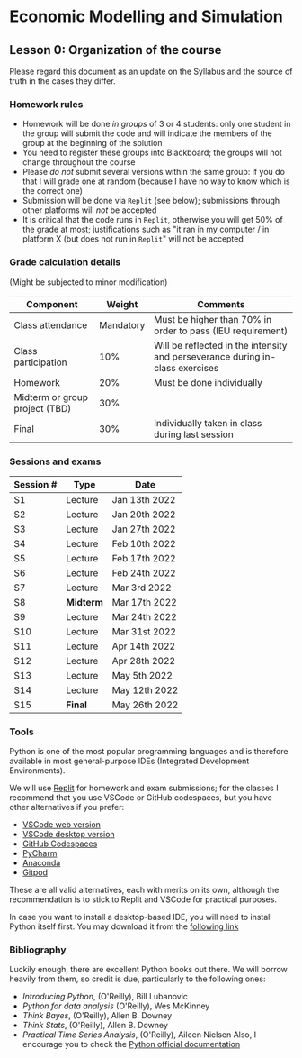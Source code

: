 # Economic Modelling and Simulation
## Lesson 0: Organization of the course

Please regard this document as an update on the Syllabus and the source of truth in the cases they differ.

### Homework rules

* Homework will be done *in groups* of 3 or 4 students: only one student in the group will submit the code and will indicate the members of the group at the beginning of the solution
* You need to register these groups into Blackboard; the groups will not change throughout the course
* Please *do not* submit several versions within the same group: if you do that I will grade one at random (because I have no way to know which is the correct one)
* Submission will be done via `Replit` (see below); submissions through other platforms will *not* be accepted
* It is critical that the code runs in `Replit`, otherwise you will get 50% of the grade at most; justifications such as "it ran in my computer / in platform X (but does not run in `Replit`" will not be accepted


### Grade calculation details
(Might be subjected to minor modification)

| Component | Weight   | Comments |
|-----------|----------|----------|
| Class attendance | Mandatory | Must be higher than 70% in order to pass (IEU requirement)
| Class participation | 10% | Will be reflected in the intensity and perseverance during in-class exercises
| Homework | 20% | Must be done individually |
| Midterm or group project (TBD) | 30% | |
| Final | 30% | Individually taken in class during last session |

### Sessions and exams
| Session # | Type | Date |
|-----------|------------|---------------------|
| S1 | Lecture | Jan 13th 2022 |
| S2 | Lecture | Jan 20th 2022 |
| S3 | Lecture | Jan 27th 2022 |
| S4 | Lecture | Feb 10th 2022 |
| S5 | Lecture | Feb 17th 2022 |
| S6 | Lecture | Feb 24th 2022 |
| S7 | Lecture | Mar 3rd 2022 |
| S8 | **Midterm** | Mar 17th 2022 |
| S9 | Lecture | Mar 24th 2022 |
| S10 | Lecture | Mar 31st 2022 |
| S11 | Lecture| Apr 14th 2022 |
| S12 | Lecture| Apr 28th 2022 |
| S13 | Lecture| May 5th 2022 |
| S14 | Lecture| May 12th 2022 |
| S15 | **Final** | May 26th 2022 |

### Tools

Python is one of the most popular programming languages and is therefore available in most general-purpose IDEs (Integrated Development Environments).

We will use [Replit](www.replit.com) for homework and exam submissions; for the classes I recommend that you use VSCode or GitHub codespaces, but you have other alternatives if you prefer:

- [VSCode web version](https://vscode.dev/)
- [VSCode desktop version](https://code.visualstudio.com/download)
- [GitHub Codespaces](https://github.com/features/codespaces)
- [PyCharm](https://www.jetbrains.com/pycharm/download/#section=mac)
- [Anaconda](https://www.anaconda.com/products/individual)
- [Gitpod](https://www.gitpod.io/)

These are all valid alternatives, each with merits on its own, although the recommendation is to stick to Replit and VSCode for practical purposes.

In case you want to install a desktop-based IDE, you will need to install Python itself first. You may download it from the [following link](https://www.python.org/downloads/)

### Bibliography

Luckily enough, there are excellent Python books out there. We will borrow heavily from them, so credit is due, particularly to the following ones:
- _Introducing Python_, (O'Reilly), Bill Lubanovic
- _Python for data analysis_ (O'Reilly), Wes McKinney
- _Think Bayes_, (O'Reilly), Allen B. Downey
- _Think Stats_, (O'Reilly), Allen B. Downey
- _Practical Time Series Analysis_, (O'Reilly), Aileen Nielsen
Also, I encourage you to check the [Python official documentation](https://docs.python.org/3/)
